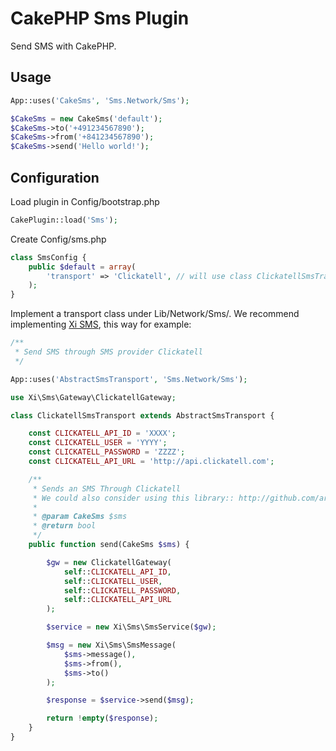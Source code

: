 # CakePHP Sms Plugin
Send SMS with CakePHP.

## Usage

``` php
App::uses('CakeSms', 'Sms.Network/Sms');

$CakeSms = new CakeSms('default');
$CakeSms->to('+491234567890');
$CakeSms->from('+841234567890');
$CakeSms->send('Hello world!');
```

## Configuration

Load plugin in Config/bootstrap.php

``` php
CakePlugin::load('Sms');
```

Create Config/sms.php

``` php
class SmsConfig {
	public $default = array(
		'transport' => 'Clickatell', // will use class ClickatellSmsTransport
	);
}
```

Implement a transport class under Lib/Network/Sms/. We recommend implementing [Xi SMS](https://github.com/xi-project/xi-sms), this way for example:

``` php
/**
 * Send SMS through SMS provider Clickatell
 */

App::uses('AbstractSmsTransport', 'Sms.Network/Sms');

use Xi\Sms\Gateway\ClickatellGateway;

class ClickatellSmsTransport extends AbstractSmsTransport {

	const CLICKATELL_API_ID = 'XXXX';
	const CLICKATELL_USER = 'YYYY';
	const CLICKATELL_PASSWORD = 'ZZZZ';
	const CLICKATELL_API_URL = 'http://api.clickatell.com';

	/**
	 * Sends an SMS Through Clickatell
	 * We could also consider using this library:: http://github.com/arcturial/clickatell
	 *
	 * @param CakeSms $sms
	 * @return bool
	 */
	public function send(CakeSms $sms) {

		$gw = new ClickatellGateway(
			self::CLICKATELL_API_ID,
			self::CLICKATELL_USER,
			self::CLICKATELL_PASSWORD,
			self::CLICKATELL_API_URL
		);

		$service = new Xi\Sms\SmsService($gw);

		$msg = new Xi\Sms\SmsMessage(
			$sms->message(),
			$sms->from(),
			$sms->to()
		);

		$response = $service->send($msg);

		return !empty($response);
	}
}
```
